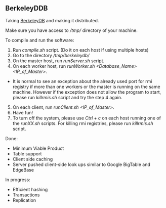 BerkeleyDDB
---------

Taking [BerkeleyDB](https://en.wikipedia.org/wiki/Berkeley_DB) and making it distributed.

Make sure you have access to _/tmp/_ directory of your machine.

To compile and run the software:
  1. Run *compile.sh* script. (Do it on each host if using multiple hosts)
  2. Go to the directory _/tmp/berkeleydb/_
  3. On the master host, run *runServer.sh* script.
  4. On each worker host, run *runWorker.sh <Database_Name> <IP_of_Master>*.
   - It is normal to see an exception about the already used port for rmi registry if more than one workers or the master is running on the same machine. However if the exception does not allow the program to start, please run *killrmis.sh* script and try the step 4 again.
  5. On each client, run *runClient.sh <IP_of_Master>*.
  6. Have fun!
  7. To turn off the system, please use *Ctrl + c* on each host running one of the *runXX.sh* scripts. For killing rmi registries, please run *killrmis.sh* script. 

Done:
- Minimum Viable Product
- Table support
- Client side caching
- Server pushed client-side look ups similar to Google BigTable and EdgeBase

In progress:
- Efficient hashing
- Transactions
- Replication
